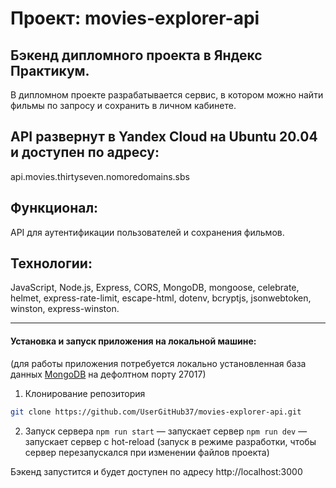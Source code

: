 # Проект: movies-explorer-api

## Бэкенд дипломного проекта в Яндекс Практикум.
В дипломном проекте разрабатывается сервис, в котором можно найти фильмы по запросу и сохранить в личном кабинете.

## API развернут в Yandex Cloud на Ubuntu 20.04 и доступен по адресу:
api.movies.thirtyseven.nomoredomains.sbs

## Функционал:
API для аутентификации пользователей и сохранения фильмов.

## Технологии:
JavaScript, Node.js, Express, CORS, MongoDB, mongoose, celebrate, helmet, express-rate-limit, escape-html, dotenv, bcryptjs, jsonwebtoken, winston, express-winston.

* * *

#### Установка и запуск приложения на локальной машине:
(для работы приложения потребуется локально установленная база данных [MongoDB](https://www.mongodb.com/try/download/community) на дефолтном порту 27017)

1. Клонирование репозитория
```bash
git clone https://github.com/UserGitHub37/movies-explorer-api.git
```

2. Запуск сервера
`npm run start` — запускает сервер
`npm run dev` — запускает сервер с hot-reload (запуск в режиме разработки, чтобы сервер перезапускался при изменении файлов проекта)

Бэкенд запустится и будет доступен по адресу http://localhost:3000
